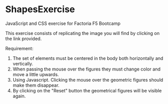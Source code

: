 # ShapesExercise
JavaScript and CSS exercise for Factoria F5 Bootcamp

This exercise consists of replicating the image you will find by clicking on the link provided.

Requirement:
1. The set of elements must be centered in the body both horizontally and vertically.
2. When passing the mouse over the figures they must change color and move a little upwards.
3. Using Javascript. Clicking the mouse over the geometric figures should make them disappear.
4. By clicking on the "Reset" button the geometrical figures will be visible again.

